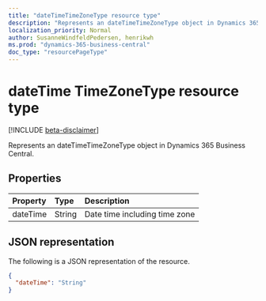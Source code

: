 ```yaml
---
title: "dateTimeTimeZoneType resource type"
description: "Represents an dateTimeTimeZoneType object in Dynamics 365 Business Central."
localization_priority: Normal
author: SusanneWindfeldPedersen, henrikwh
ms.prod: "dynamics-365-business-central"
doc_type: "resourcePageType"
---
```


# dateTime TimeZoneType resource type

[!INCLUDE [beta-disclaimer](../../includes/beta-disclaimer.md)]

Represents an dateTimeTimeZoneType object in Dynamics 365 Business Central.

## Properties

| Property     | Type        | Description |
|:-------------|:------------|:------------|
|dateTime|String|Date time including time zone|

## JSON representation

The following is a JSON representation of the resource.

<!-- {
  "blockType": "resource",
  "optionalProperties": [

  ],
  "@odata.type": "microsoft.graph.dateTimeTimeZoneType",
  "baseType": null
}-->

```json
{
  "dateTime": "String"
}
```

<!-- uuid: 16cd6b66-4b1a-43a1-adaf-3a886856ed98
2019-02-04 14:57:30 UTC -->
<!-- {
  "type": "#page.annotation",
  "description": "dateTimeTimeZoneType resource",
  "keywords": "",
  "section": "documentation",
  "tocPath": ""
}-->